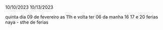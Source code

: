 10/10/2023
10/13/2023

quinta dia 09 de fevereiro as 11h e volta ter 06 da manha
16 17 e 20 ferias naya - sthe de ferias